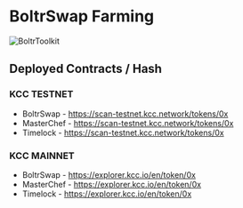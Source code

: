 # BoltrSwap Farming
![BoltrToolkit](https://github.com/boltrswap/Boltr-Swap-Periphery/blob/main/boltrperipherylogo.jpg) 

## Deployed Contracts / Hash

### KCC TESTNET
- BoltrSwap - https://scan-testnet.kcc.network/tokens/0x
- MasterChef - https://scan-testnet.kcc.network/tokens/0x
- Timelock - https://scan-testnet.kcc.network/tokens/0x

### KCC MAINNET
- BoltrSwap - https://explorer.kcc.io/en/token/0x
- MasterChef - https://explorer.kcc.io/en/token/0x
- Timelock - https://explorer.kcc.io/en/token/0x
